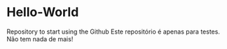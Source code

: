 # Hello-World
Repository to start using the Github
Este repositório é apenas para testes. Não tem nada de mais!
